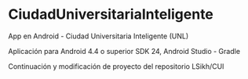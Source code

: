 # CiudadUniversitariaInteligente

App en Android - Ciudad Universitaria Inteligente (UNL)

Aplicación para Android 4.4 o superior SDK 24, Android Studio - Gradle

Continuación y modificación de proyecto del repositorio LSikh/CUI
